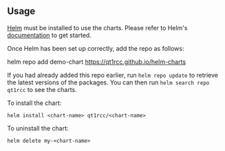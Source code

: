 ## Usage

[Helm](https://helm.sh) must be installed to use the charts.  Please refer to
Helm's [documentation](https://helm.sh/docs) to get started.

Once Helm has been set up correctly, add the repo as follows:

  helm repo add demo-chart https://qt1rcc.github.io/helm-charts

If you had already added this repo earlier, run `helm repo update` to retrieve
the latest versions of the packages.  You can then run `helm search repo
qt1rcc` to see the charts.

To install the <chart-name> chart:

    helm install <chart-name> qt1rcc/<chart-name>

To uninstall the chart:

    helm delete my-<chart-name>
